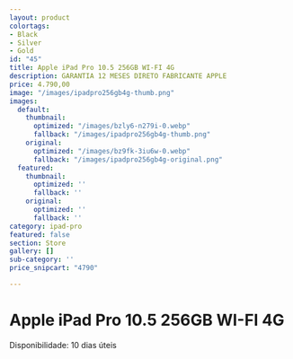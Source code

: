 ```yaml
---
layout: product
colortags:
- Black
- Silver
- Gold
id: "45"
title: Apple iPad Pro 10.5 256GB WI-FI 4G
description: GARANTIA 12 MESES DIRETO FABRICANTE APPLE
price: 4.790,00
image: "/images/ipadpro256gb4g-thumb.png"
images:
  default:
    thumbnail:
      optimized: "/images/bzly6-n279i-0.webp"
      fallback: "/images/ipadpro256gb4g-thumb.png"
    original:
      optimized: "/images/bz9fk-3iu6w-0.webp"
      fallback: "/images/ipadpro256gb4g-original.png"
  featured:
    thumbnail:
      optimized: ''
      fallback: ''
    original:
      optimized: ''
      fallback: ''
category: ipad-pro
featured: false
section: Store
gallery: []
sub-category: ''
price_snipcart: "4790"

---
```

# Apple iPad Pro 10.5 256GB WI-FI 4G

Disponibilidade: 10 dias úteis